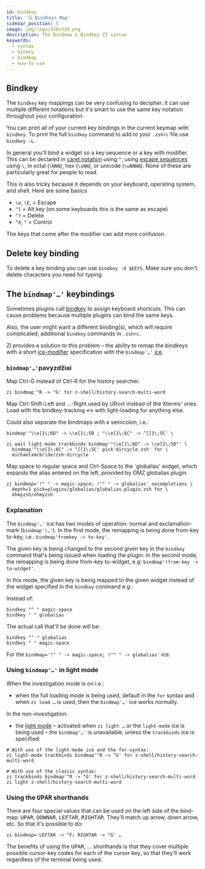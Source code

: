 ```yaml
---
id: bindkey
title: '🗒 Bindkeys Map'
sidebar_position: 5
image: img/logo/320x320.png
description: The Bindmap & Bindkey ZI syntax
keywords:
  - syntax
  - binkey
  - bindmap
  - how-to-use
---
```


## <i class="fa-solid fa-keyboard"></i> Bindkey

The `bindkey` key mappings can be very confusing to decipher. It can use multiple different notations but it's smart to use the same key notation throughout your configuration.

You can print all of your current key bindings in the current keymap with `bindkey`. To print the full `bindkey` command to add to your `.zshrc` file use `bindkey -L`.

In general you'll bind a widget so a key sequence or a key with modifier. This can be declared in [caret notation][5] using `^`, using [escape sequences][6] using `\`, in octal (`\NNN`), hex (`\xNN`), or unicode (`\uNNNN`). None of these are particularly great for people to read.

This is also tricky because it depends on your keyboard, operating system, and shell. Here are some basics

- `\e`, `\E`, = Escape
- `^[` = Alt key (on some keyboards this is the same as escape)
- `^?` = Delete
- `^X`, `^` = Control

The keys that come after the modifier can add more confusion.

## <i class="fa-solid fa-delete-left"></i> Delete key binding

To delete a key binding you can use `bindkey -d $KEYS`. Make sure you don't delete characters you need for typing.

## <i class="fa-solid fa-sliders"></i> The `bindmap'…'` keybindings

Sometimes plugins call [bindkey][1] to assign keyboard shortcuts. This can cause problems because multiple plugins can bind the same keys.

Also, the user might want a different binding(s), which will require complicated, additional `bindkey` commands in `.zshrc`.

ZI provides a solution to this problem – the ability to remap the bindkeys with a short [ice-modifier][2] specification with the `bindmap'…'` [ice][3].

### <i class="fa-solid fa-circle-check"></i> `bindmap'…'`pavyzdžiai

Map Ctrl-G instead of Ctrl-R for the history searcher.

```shell
zi bindmap'^R -> ^G' for z-shell/history-search-multi-word
```

Map Ctrl-Shift-Left and …-Right used by URxvt instead of the Xterms' ones. Load with the bindkey-tracking ↔ with light-loading for anything else.

Could also separate the bindmaps with a semicolon, i.e.:

```shell
bindmap'"\\e[1\;6D" -> \\e[1\;5D ; "\\e[1\;6C" -> ^[[1\;5C' \
```

```shell showLineNumbers
zi wait light-mode trackbinds bindmap'"\\e[1\;6D" -> \\e[1\;5D"' \
  bindmap'"\\e[1\;6C" -> ^[[1\;5C' pick'dircycle.zsh' for \
  michaelxmcbride/zsh-dircycle
```

Map space to regular space and Ctrl-Space to the `globalias' widget, which expands the alias entered on the left, provided by OMZ globalias plugin.

```shell showLineNumbers
zi bindmap='!" " -> magic-space; !"^ " -> globalias' nocompletions \
  depth=1 pick=plugins/globalias/globalias.plugin.zsh for \
  ohmyzsh/ohmyzsh
```

### <i class="fa-solid fa-circle-check"></i> Explanation

The `bindmap'…'` ice has two modes of operation: normal and exclamation-mark (`bindmap'!…'`). In the first mode, the remapping is being done from-key to-key, i.e.: `bindmap'fromkey -> to-key'`.

The given key is being changed to the second given key in the `bindkey` command that's being issued when loading the plugin. In the second mode, the remapping is being done from-key to-widget, e.g: `bindmap'!from-key -> to-widget'`.

In this mode, the given key is being mapped to the given widget instead of the widget specified in the `bindkey` command e.g.:

Instead of:

```shell showLineNumbers
bindkey "^ " magic-space
bindkey " " globalias
```

The actual call that'll be done will be:

```shell showLineNumbers
bindkey "^ " globalias
bindkey " " magic-space
```

For the `bindmap='!" " -> magic-space; !"^ " -> globalias'` ice.

### <i class="fa-solid fa-circle-check"></i> Using `bindmap'…'` in light mode

When the investigation mode is on i.e.:

- when the full loading mode is being used, default in the `for` syntax and when `zi load …` is used, then the `bindmap'…'` ice works normally.

In the non-investigation:

- the [light mode](/search/?q=light+mode) – activated when `zi light …` or the `light-mode` ice is being used – the `bindmap'…'` is unavailable, unless the `trackbinds` ice is specified:

```shell showLineNumbers
# With use of the light-mode ice and the for-syntax:
zi light-mode trackbinds bindmap'^R -> ^G' for z-shell/history-search-multi-word
```

```shell showLineNumbers
# With use of the classic syntax:
zi trackbinds bindmap'^R -> ^G' for z-shell/history-search-multi-word
zi light z-shell/history-search-multi-word
```

### <i class="fa-solid fa-circle-check"></i> Using the <kbd>UPAR</kbd> shorthands

There are four special values that can be used on the left side of the bind-map: <kbd>UPAR</kbd>, <kbd>DOWNAR</kbd>, <kbd>LEFTAR</kbd>, <kbd>RIGHTAR</kbd>. They'll match up arrow, down arrow, etc. So that it's possible to do:

```shell
zi bindmap='LEFTAR -> ^F; RIGHTAR -> ^G' …
```

The benefits of using the <kbd>UPAR</kbd>, … shorthands is that they cover multiple possible cursor-key codes for each of the cursor key, so that they'll work regardless of the terminal being used.

[1]: /search/?q=binkey
[2]: /search/?q=ice+modifier
[3]: /docs/guides/syntax/ice
[5]: https://en.wikipedia.org/wiki/Caret_notation
[6]: https://en.wikipedia.org/wiki/Escape_sequence
